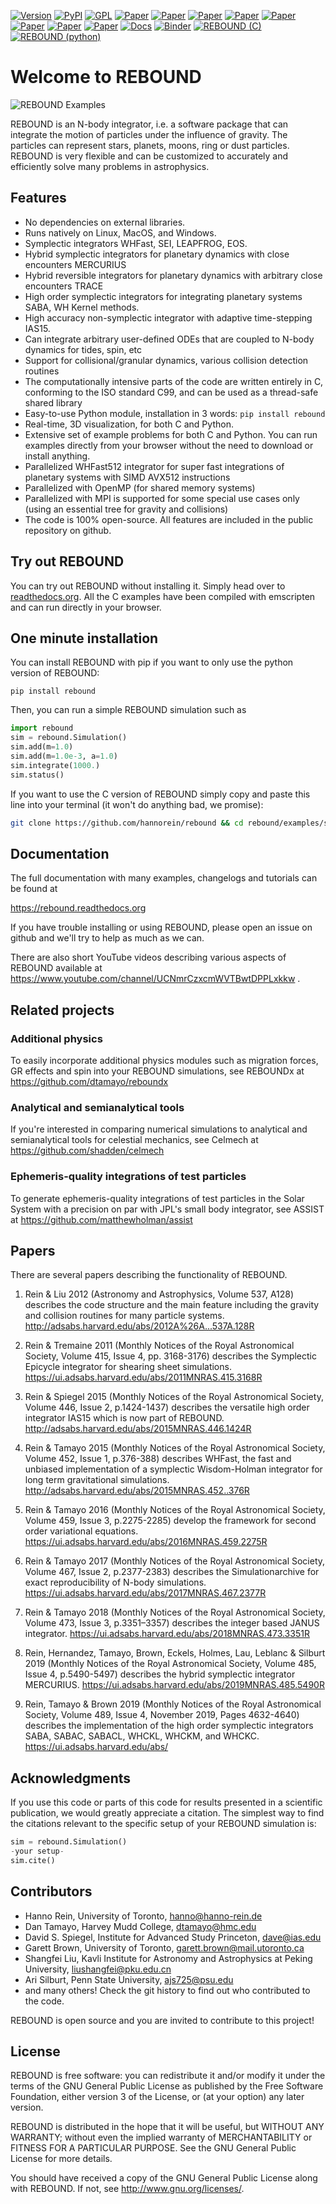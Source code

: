 [![Version](https://img.shields.io/badge/rebound-v4.4.6-green.svg?style=flat)](https://rebound.readthedocs.org)
[![PyPI](https://badge.fury.io/py/rebound.svg)](https://badge.fury.io/py/rebound)
[![GPL](https://img.shields.io/badge/license-GPL-green.svg?style=flat)](https://github.com/hannorein/rebound/blob/main/LICENSE)
[![Paper](https://img.shields.io/badge/arXiv-1110.4876-green.svg?style=flat)](https://arxiv.org/abs/1110.4876)
[![Paper](https://img.shields.io/badge/arXiv-1409.4779-green.svg?style=flat)](https://arxiv.org/abs/1409.4779)
[![Paper](https://img.shields.io/badge/arXiv-1506.01084-green.svg?style=flat)](https://arxiv.org/abs/1506.01084)
[![Paper](https://img.shields.io/badge/arXiv-1603.03424-green.svg?style=flat)](https://arxiv.org/abs/1603.03424)
[![Paper](https://img.shields.io/badge/arXiv-1701.07423-green.svg?style=flat)](https://arxiv.org/abs/1701.07423)
[![Paper](https://img.shields.io/badge/arXiv-1704.07715-green.svg?style=flat)](https://arxiv.org/abs/1704.07715)
[![Paper](https://img.shields.io/badge/arXiv-1903.04972-green.svg?style=flat)](https://arxiv.org/abs/1903.04972)
[![Paper](https://img.shields.io/badge/arXiv-1907.11335-green.svg?style=flat)](https://arxiv.org/abs/1907.11335)
[![Docs](https://readthedocs.org/projects/rebound/badge/?version=latest)](https://rebound.readthedocs.io/en/latest/?badge=latest)
[![Binder](https://mybinder.org/badge_logo.svg)](https://mybinder.org/v2/gh/hannorein/rebound/main)
[![REBOUND (C)](https://github.com/hannorein/rebound/actions/workflows/c.yml/badge.svg)](https://github.com/hannorein/rebound/actions/workflows/c.yml)
[![REBOUND (python)](https://github.com/hannorein/rebound/actions/workflows/python.yml/badge.svg)](https://github.com/hannorein/rebound/actions/workflows/python.yml)
    

# Welcome to REBOUND

![REBOUND Examples](https://github.com/hannorein/rebound/raw/main/docs/img/reboundbanner.png)

REBOUND is an N-body integrator, i.e. a software package that can integrate the motion of particles under the influence of gravity. The particles can represent stars, planets, moons, ring or dust particles. REBOUND is very flexible and can be customized to accurately and efficiently solve many problems in astrophysics.  

## Features

* No dependencies on external libraries.
* Runs natively on Linux, MacOS, and Windows. 
* Symplectic integrators WHFast, SEI, LEAPFROG, EOS.
* Hybrid symplectic integrators for planetary dynamics with close encounters MERCURIUS
* Hybrid reversible integrators for planetary dynamics with arbitrary close encounters TRACE
* High order symplectic integrators for integrating planetary systems SABA, WH Kernel methods.
* High accuracy non-symplectic integrator with adaptive time-stepping IAS15.
* Can integrate arbitrary user-defined ODEs that are coupled to N-body dynamics for tides, spin, etc
* Support for collisional/granular dynamics, various collision detection routines
* The computationally intensive parts of the code are written entirely in C, conforming to the ISO standard C99, and can be used as a thread-safe shared library
* Easy-to-use Python module, installation in 3 words: `pip install rebound`
* Real-time, 3D visualization, for both C and Python.
* Extensive set of example problems for both C and Python. You can run examples directly from your browser without the need to download or install anything.
* Parallelized WHFast512 integrator for super fast integrations of planetary systems with SIMD AVX512 instructions
* Parallelized with OpenMP (for shared memory systems)
* Parallelized with MPI is supported for some special use cases only (using an essential tree for gravity and collisions)
* The code is 100% open-source. All features are included in the public repository on github.

## Try out REBOUND 

You can try out REBOUND without installing it. 
Simply head over to [readthedocs.org](https://rebound.readthedocs.io/en/latest/examples/).
All the C examples have been compiled with emscripten and can run directly in your browser.

## One minute installation

You can install REBOUND with pip if you want to only use the python version of REBOUND:

    pip install rebound

Then, you can run a simple REBOUND simulation such as

```python
import rebound
sim = rebound.Simulation()
sim.add(m=1.0)
sim.add(m=1.0e-3, a=1.0)
sim.integrate(1000.)
sim.status()
```

If you want to use the C version of REBOUND simply copy and paste this line into your terminal (it won't do anything bad, we promise):

```bash
git clone https://github.com/hannorein/rebound && cd rebound/examples/shearing_sheet && make && ./rebound
```

 
## Documentation
The full documentation with many examples, changelogs and tutorials can be found at

<https://rebound.readthedocs.org>

If you have trouble installing or using REBOUND, please open an issue on github and we'll try to help as much as we can.

There are also short YouTube videos describing various aspects of REBOUND available at https://www.youtube.com/channel/UCNmrCzxcmWVTBwtDPPLxkkw .

## Related projects

### Additional physics
To easily incorporate additional physics modules such as migration forces, GR effects and spin into your REBOUND simulations, see REBOUNDx at https://github.com/dtamayo/reboundx

### Analytical and semianalytical tools
If you're interested in comparing numerical simulations to analytical and semianalytical tools for celestial mechanics, see Celmech at https://github.com/shadden/celmech

### Ephemeris-quality integrations of test particles
To generate ephemeris-quality integrations of test particles in the Solar System with a precision on par with JPL's small body integrator, see ASSIST at https://github.com/matthewholman/assist

## Papers

There are several papers describing the functionality of REBOUND.

1. Rein & Liu 2012 (Astronomy and Astrophysics, Volume 537, A128) describes the code structure and the main feature including the gravity and collision routines for many particle systems. <http://adsabs.harvard.edu/abs/2012A%26A...537A.128R>

2. Rein & Tremaine 2011 (Monthly Notices of the Royal Astronomical Society, Volume 415, Issue 4, pp. 3168-3176) describes the Symplectic Epicycle integrator for shearing sheet simulations. <https://ui.adsabs.harvard.edu/abs/2011MNRAS.415.3168R>

3. Rein & Spiegel 2015 (Monthly Notices of the Royal Astronomical Society, Volume 446, Issue 2, p.1424-1437) describes the versatile high order integrator IAS15 which is now part of REBOUND. <http://adsabs.harvard.edu/abs/2015MNRAS.446.1424R>

4. Rein & Tamayo 2015 (Monthly Notices of the Royal Astronomical Society, Volume 452, Issue 1, p.376-388) describes WHFast, the fast and unbiased implementation of a symplectic Wisdom-Holman integrator for long term gravitational simulations. <http://adsabs.harvard.edu/abs/2015MNRAS.452..376R>

5. Rein & Tamayo 2016 (Monthly Notices of the Royal Astronomical Society, Volume 459, Issue 3, p.2275-2285) develop the framework for second order variational equations. <https://ui.adsabs.harvard.edu/abs/2016MNRAS.459.2275R>

6. Rein & Tamayo 2017 (Monthly Notices of the Royal Astronomical Society, Volume 467, Issue 2, p.2377-2383) describes the Simulationarchive for exact reproducibility of N-body simulations. <https://ui.adsabs.harvard.edu/abs/2017MNRAS.467.2377R>

7. Rein & Tamayo 2018 (Monthly Notices of the Royal Astronomical Society, Volume 473, Issue 3, p.3351–3357) describes the integer based JANUS integrator. <https://ui.adsabs.harvard.edu/abs/2018MNRAS.473.3351R>

8. Rein, Hernandez, Tamayo, Brown, Eckels, Holmes, Lau, Leblanc & Silburt 2019 (Monthly Notices of the Royal Astronomical Society, Volume 485, Issue 4, p.5490-5497) describes the hybrid symplectic integrator MERCURIUS. <https://ui.adsabs.harvard.edu/abs/2019MNRAS.485.5490R>

9. Rein, Tamayo & Brown 2019 (Monthly Notices of the Royal Astronomical Society, Volume 489, Issue 4, November 2019, Pages 4632-4640) describes the implementation of the high order symplectic integrators SABA, SABAC, SABACL, WHCKL, WHCKM, and WHCKC. <https://ui.adsabs.harvard.edu/abs/>

## Acknowledgments

If you use this code or parts of this code for results presented in a scientific publication, we would greatly appreciate a citation.
The simplest way to find the citations relevant to the specific setup of your REBOUND simulation is: 

```python
sim = rebound.Simulation()
-your setup-
sim.cite()
```


## Contributors

* Hanno Rein, University of Toronto, <hanno@hanno-rein.de>
* Dan Tamayo, Harvey Mudd College, <dtamayo@hmc.edu>
* David S. Spiegel, Institute for Advanced Study Princeton, <dave@ias.edu>
* Garett Brown, University of Toronto, <garett.brown@mail.utoronto.ca>
* Shangfei Liu, Kavli Institute for Astronomy and Astrophysics at Peking University, <liushangfei@pku.edu.cn>
* Ari Silburt, Penn State University, <ajs725@psu.edu>
* and many others! Check the git history to find out who contributed to the code.

REBOUND is open source and you are invited to contribute to this project! 


## License

REBOUND is free software: you can redistribute it and/or modify it under the terms of the GNU General Public License as published by the Free Software Foundation, either version 3 of the License, or (at your option) any later version.

REBOUND is distributed in the hope that it will be useful, but WITHOUT ANY WARRANTY; without even the implied warranty of MERCHANTABILITY or FITNESS FOR A PARTICULAR PURPOSE.  See the GNU General Public License for more details.

You should have received a copy of the GNU General Public License along with REBOUND.  If not, see <http://www.gnu.org/licenses/>.

